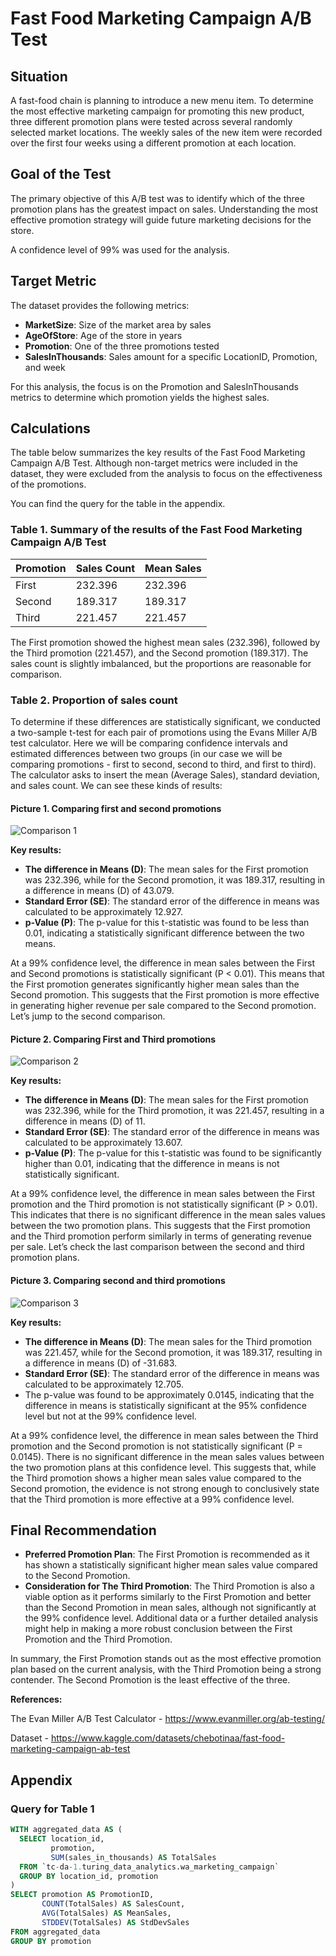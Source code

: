 # Fast Food Marketing Campaign A/B Test

## Situation

A fast-food chain is planning to introduce a new menu item. To determine the most effective marketing campaign for promoting this new product, three different promotion plans were tested across several randomly selected market locations. The weekly sales of the new item were recorded over the first four weeks using a different promotion at each location.

## Goal of the Test

The primary objective of this A/B test was to identify which of the three promotion plans has the greatest impact on sales. Understanding the most effective promotion strategy will guide future marketing decisions for the store.

A confidence level of 99% was used for the analysis.

## Target Metric

The dataset provides the following metrics:
- **MarketSize**: Size of the market area by sales
- **AgeOfStore**: Age of the store in years
- **Promotion**: One of the three promotions tested
- **SalesInThousands**: Sales amount for a specific LocationID, Promotion, and week

For this analysis, the focus is on the Promotion and SalesInThousands metrics to determine which promotion yields the highest sales.

## Calculations

The table below summarizes the key results of the Fast Food Marketing Campaign A/B Test. Although non-target metrics were included in the dataset, they were excluded from the analysis to focus on the effectiveness of the promotions.

You can find the query for the table in the appendix.

### Table 1. Summary of the results of the Fast Food Marketing Campaign A/B Test

| Promotion | Sales Count | Mean Sales |
|-----------|-------------|------------|
| First     | 232.396     | 232.396    |
| Second    | 189.317     | 189.317    |
| Third     | 221.457     | 221.457    |

The First promotion showed the highest mean sales (232.396), followed by the Third promotion (221.457), and the Second promotion (189.317). The sales count is slightly imbalanced, but the proportions are reasonable for comparison.

### Table 2. Proportion of sales count

To determine if these differences are statistically significant, we conducted a two-sample t-test for each pair of promotions using the Evans Miller A/B test calculator. Here we will be comparing confidence intervals and estimated differences between two groups (in our case we will be comparing promotions - first to second, second to third, and first to third). The calculator asks to insert the mean (Average Sales), standard deviation, and sales count. We can see these kinds of results:

#### Picture 1. Comparing first and second promotions

![Comparison 1](path/to/comparison1.png)

**Key results:**
- **The difference in Means (D)**: The mean sales for the First promotion was 232.396, while for the Second promotion, it was 189.317, resulting in a difference in means (D) of 43.079.
- **Standard Error (SE)**: The standard error of the difference in means was calculated to be approximately 12.927.
- **p-Value (P)**: The p-value for this t-statistic was found to be less than 0.01, indicating a statistically significant difference between the two means.

At a 99% confidence level, the difference in mean sales between the First and Second promotions is statistically significant (P < 0.01). This means that the First promotion generates significantly higher mean sales than the Second promotion. This suggests that the First promotion is more effective in generating higher revenue per sale compared to the Second promotion. Let’s jump to the second comparison.

#### Picture 2. Comparing First and Third promotions

![Comparison 2](path/to/comparison2.png)

**Key results:**
- **The difference in Means (D)**: The mean sales for the First promotion was 232.396, while for the Third promotion, it was 221.457, resulting in a difference in means (D) of 11.
- **Standard Error (SE)**: The standard error of the difference in means was calculated to be approximately 13.607.
- **p-Value (P)**: The p-value for this t-statistic was found to be significantly higher than 0.01, indicating that the difference in means is not statistically significant.

At a 99% confidence level, the difference in mean sales between the First promotion and the Third promotion is not statistically significant (P > 0.01). This indicates that there is no significant difference in the mean sales values between the two promotion plans. This suggests that the First promotion and the Third promotion perform similarly in terms of generating revenue per sale. Let’s check the last comparison between the second and third promotion plans.

#### Picture 3. Comparing second and third promotions

![Comparison 3](path/to/comparison3.png)

**Key results:**
- **The difference in Means (D)**: The mean sales for the Third promotion was 221.457, while for the Second promotion, it was 189.317, resulting in a difference in means (D) of -31.683.
- **Standard Error (SE)**: The standard error of the difference in means was calculated to be approximately 12.705.
- The p-value was found to be approximately 0.0145, indicating that the difference in means is statistically significant at the 95% confidence level but not at the 99% confidence level.

At a 99% confidence level, the difference in mean sales between the Third promotion and the Second promotion is not statistically significant (P = 0.0145). There is no significant difference in the mean sales values between the two promotion plans at this confidence level. This suggests that, while the Third promotion shows a higher mean sales value compared to the Second promotion, the evidence is not strong enough to conclusively state that the Third promotion is more effective at a 99% confidence level.

## Final Recommendation

- **Preferred Promotion Plan**: The First Promotion is recommended as it has shown a statistically significant higher mean sales value compared to the Second Promotion.
- **Consideration for The Third Promotion**: The Third Promotion is also a viable option as it performs similarly to the First Promotion and better than the Second Promotion in mean sales, although not significantly at the 99% confidence level. Additional data or a further detailed analysis might help in making a more robust conclusion between the First Promotion and the Third Promotion.

In summary, the First Promotion stands out as the most effective promotion plan based on the current analysis, with the Third Promotion being a strong contender. The Second Promotion is the least effective of the three.


**References:**

The Evan Miller A/B Test Calculator - https://www.evanmiller.org/ab-testing/

Dataset - https://www.kaggle.com/datasets/chebotinaa/fast-food-marketing-campaign-ab-test 

## Appendix

### Query for Table 1

```sql
WITH aggregated_data AS (
  SELECT location_id,
         promotion,
         SUM(sales_in_thousands) AS TotalSales
  FROM `tc-da-1.turing_data_analytics.wa_marketing_campaign`
  GROUP BY location_id, promotion
)
SELECT promotion AS PromotionID,
       COUNT(TotalSales) AS SalesCount,
       AVG(TotalSales) AS MeanSales,
       STDDEV(TotalSales) AS StdDevSales
FROM aggregated_data
GROUP BY promotion
